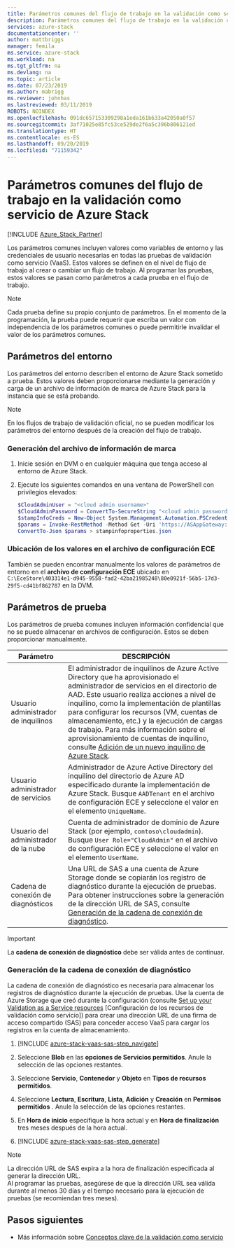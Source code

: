 ```yaml
---
title: Parámetros comunes del flujo de trabajo en la validación como servicio de Azure Stack | Microsoft Docs
description: Parámetros comunes del flujo de trabajo en la validación como servicio de Azure Stack
services: azure-stack
documentationcenter: ''
author: mattbriggs
manager: femila
ms.service: azure-stack
ms.workload: na
ms.tgt_pltfrm: na
ms.devlang: na
ms.topic: article
ms.date: 07/23/2019
ms.author: mabrigg
ms.reviewer: johnhas
ms.lastreviewed: 03/11/2019
ROBOTS: NOINDEX
ms.openlocfilehash: 091dc657153309298a1eda161b633a42050a0f57
ms.sourcegitcommit: 3af71025e85fc53ce529de2f6a5c396b806121ed
ms.translationtype: HT
ms.contentlocale: es-ES
ms.lasthandoff: 09/20/2019
ms.locfileid: "71159342"
---
```

# <a name="workflow-common-parameters-for-azure-stack-validation-as-a-service"></a>Parámetros comunes del flujo de trabajo en la validación como servicio de Azure Stack

[!INCLUDE [Azure_Stack_Partner](./includes/azure-stack-partner-appliesto.md)]

Los parámetros comunes incluyen valores como variables de entorno y las credenciales de usuario necesarias en todas las pruebas de validación como servicio (VaaS). Estos valores se definen en el nivel de flujo de trabajo al crear o cambiar un flujo de trabajo. Al programar las pruebas, estos valores se pasan como parámetros a cada prueba en el flujo de trabajo.

> [!NOTE]
> Cada prueba define su propio conjunto de parámetros. En el momento de la programación, la prueba puede requerir que escriba un valor con independencia de los parámetros comunes o puede permitirle invalidar el valor de los parámetros comunes.

## <a name="environment-parameters"></a>Parámetros del entorno

Los parámetros del entorno describen el entorno de Azure Stack sometido a prueba. Estos valores deben proporcionarse mediante la generación y carga de un archivo de información de marca de Azure Stack para la instancia que se está probando.

> [!NOTE]
> En los flujos de trabajo de validación oficial, no se pueden modificar los parámetros del entorno después de la creación del flujo de trabajo.

### <a name="generate-the-stamp-information-file"></a>Generación del archivo de información de marca

1. Inicie sesión en DVM o en cualquier máquina que tenga acceso al entorno de Azure Stack.
2. Ejecute los siguientes comandos en una ventana de PowerShell con privilegios elevados:

    ```powershell  
    $CloudAdminUser = "<cloud admin username>"
    $CloudAdminPassword = ConvertTo-SecureString "<cloud admin password>" -AsPlainText -Force
    $stampInfoCreds = New-Object System.Management.Automation.PSCredential($CloudAdminUser, $CloudAdminPassword)
    $params = Invoke-RestMethod -Method Get -Uri 'https://ASAppGateway:4443/ServiceTypeId/4dde37cc-6ee0-4d75-9444-7061e156507f/CloudDefinition/GetStampInformation' -Credential $stampInfoCreds
    ConvertTo-Json $params > stampinfoproperties.json
    ```

### <a name="locate-values-in-the-ece-configuration-file"></a>Ubicación de los valores en el archivo de configuración ECE

También se pueden encontrar manualmente los valores de parámetros de entorno en el **archivo de configuración ECE** ubicado en `C:\EceStore\403314e1-d945-9558-fad2-42ba21985248\80e0921f-56b5-17d3-29f5-cd41bf862787` en la DVM.

## <a name="test-parameters"></a>Parámetros de prueba

Los parámetros de prueba comunes incluyen información confidencial que no se puede almacenar en archivos de configuración. Estos se deben proporcionar manualmente.

Parámetro    | DESCRIPCIÓN
-------------|-----------------
Usuario administrador de inquilinos                            | El administrador de inquilinos de Azure Active Directory que ha aprovisionado el administrador de servicios en el directorio de AAD. Este usuario realiza acciones a nivel de inquilino, como la implementación de plantillas para configurar los recursos (VM, cuentas de almacenamiento, etc.) y la ejecución de cargas de trabajo. Para más información sobre el aprovisionamiento de cuentas de inquilino, consulte [Adición de un nuevo inquilino de Azure Stack](../operator/azure-stack-add-new-user-aad.md).
Usuario administrador de servicios             | Administrador de Azure Active Directory del inquilino del directorio de Azure AD especificado durante la implementación de Azure Stack. Busque `AADTenant` en el archivo de configuración ECE y seleccione el valor en el elemento `UniqueName`.
Usuario del administrador de la nube               | Cuenta de administrador de dominio de Azure Stack (por ejemplo, `contoso\cloudadmin`). Busque `User Role="CloudAdmin"` en el archivo de configuración ECE y seleccione el valor en el elemento `UserName`.
Cadena de conexión de diagnósticos          | Una URL de SAS a una cuenta de Azure Storage donde se copiarán los registro de diagnóstico durante la ejecución de pruebas. Para obtener instrucciones sobre la generación de la dirección URL de SAS, consulte [Generación de la cadena de conexión de diagnóstico](#generate-the-diagnostics-connection-string). |

> [!IMPORTANT]
> La **cadena de conexión de diagnóstico** debe ser válida antes de continuar.

### <a name="generate-the-diagnostics-connection-string"></a>Generación de la cadena de conexión de diagnóstico

La cadena de conexión de diagnóstico es necesaria para almacenar los registros de diagnóstico durante la ejecución de pruebas. Use la cuenta de Azure Storage que creó durante la configuración (consulte [Set up your Validation as a Service resources](azure-stack-vaas-set-up-resources.md) [Configuración de los recursos de validación como servicio]) para crear una dirección URL de una firma de acceso compartido (SAS) para conceder acceso VaaS para cargar los registros en la cuenta de almacenamiento.

1. [!INCLUDE [azure-stack-vaas-sas-step_navigate](includes/azure-stack-vaas-sas-step_navigate.md)]

1. Seleccione **Blob** en las **opciones de Servicios permitidos**. Anule la selección de las opciones restantes.

1. Seleccione **Servicio**, **Contenedor** y **Objeto** en **Tipos de recursos permitidos**.

1. Seleccione **Lectura**, **Escritura**, **Lista**, **Adición** y **Creación** en **Permisos permitidos** . Anule la selección de las opciones restantes.

1. En **Hora de inicio** especifique la hora actual y en **Hora de finalización** tres meses después de la hora actual.

1. [!INCLUDE [azure-stack-vaas-sas-step_generate](includes/azure-stack-vaas-sas-step_generate.md)]

> [!NOTE]  
> La dirección URL de SAS expira a la hora de finalización especificada al generar la dirección URL.  
Al programar las pruebas, asegúrese de que la dirección URL sea válida durante al menos 30 días y el tiempo necesario para la ejecución de pruebas (se recomiendan tres meses).

## <a name="next-steps"></a>Pasos siguientes

- Más información sobre [Conceptos clave de la validación como servicio](azure-stack-vaas-key-concepts.md)